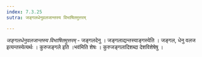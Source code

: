 ```yaml
---
index: 7.3.25
sutra: जङ्गलधेनुवलजान्तस्य विभाषितमुत्तरम्

---
```

_जङ्गलधेनुवलजान्तस्य विभाषितमुत्तरम्_ - जङ्गलदेनु । जङ्गलाद्यन्तस्याङ्गस्येति । जङ्गल, धेनु वलज इत्यन्तस्येत्यर्थः । कुरुजङ्गले इति ।भव॑मिति शेषः । कुरुजङ्गलादिशब्दा देशविशेषेषु ।